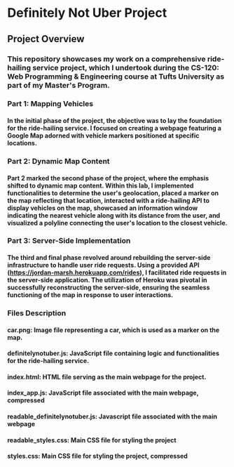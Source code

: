 # Definitely Not Uber Project
## Project Overview
### This repository showcases my work on a comprehensive ride-hailing service project, which I undertook during the CS-120: Web Programming & Engineering course at Tufts University as part of my Master's Program.

### Part 1: Mapping Vehicles
#### In the initial phase of the project, the objective was to lay the foundation for the ride-hailing service. I focused on creating a webpage featuring a Google Map adorned with vehicle markers positioned at specific locations.

### Part 2: Dynamic Map Content
#### Part 2 marked the second phase of the project, where the emphasis shifted to dynamic map content. Within this lab, I implemented functionalities to determine the user's geolocation, placed a marker on the map reflecting that location, interacted with a ride-hailing API to display vehicles on the map, showcased an information window indicating the nearest vehicle along with its distance from the user, and visualized a polyline connecting the user's location to the closest vehicle.

### Part 3: Server-Side Implementation
#### The third and final phase revolved around rebuilding the server-side infrastructure to handle user ride requests. Using a provided API (https://jordan-marsh.herokuapp.com/rides), I facilitated ride requests in the server-side application. The utilization of Heroku was pivotal in successfully reconstructing the server-side, ensuring the seamless functioning of the map in response to user interactions.

### Files Description
#### car.png: Image file representing a car, which is used as a marker on the map.
#### definitelynotuber.js: JavaScript file containing logic and functionalities for the ride-hailing service.
#### index.html: HTML file serving as the main webpage for the project.
#### index_app.js: JavaScript file associated with the main webpage, compressed
#### readable_definitelynotuber.js: Javascript file associated with the main webpage
#### readable_styles.css: Main CSS file for styling the project
#### styles.css: Main CSS file for styling the project, compressed
